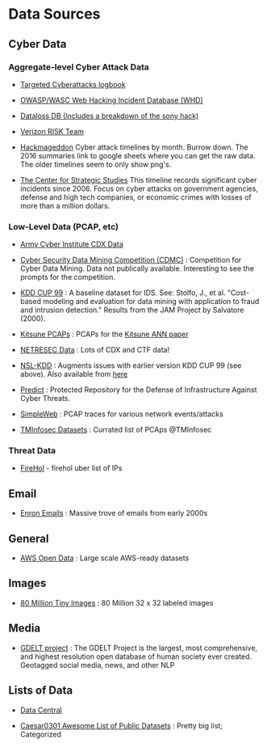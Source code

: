

# Data Sources

## Cyber Data

### Aggregate-level Cyber Attack Data

   * [Targeted Cyberattacks logbook](https://apt.securelist.com/#firstPage)

   * [OWASP/WASC Web Hacking Incident Database (WHD)](https://www.google.com/fusiontables/DataSource?snapid=S283929Jw2s)

   * [Dataloss DB (Includes a breakdown of the sony hack)](https://blog.datalossdb.org)

   * [Verizon RISK Team](http://www.verizonenterprise.com/DBIR/)

   * [Hackmageddon](http://www.hackmageddon.com/2015-cyber-attacks-timeline-master-index/)
Cyber attack timelines by month.  Burrow down.  The 2016 summaries link to google sheets where you can get the raw data.  The older timelines seem to only show png's.

   * [​The Center for Strategic Studies](https://csis-prod.s3.amazonaws.com/s3fs-public/160824_Significant_Cyber_Events_List.pdf)
This timeline records significant cyber incidents since 2006. Focus on cyber attacks on government agencies, defense and high tech companies, or economic crimes with losses of more than a million dollars.

### Low-Level Data (PCAP, etc)

   * [Army Cyber Institute CDX Data](https://digitalcommons.usmalibrary.org/aci_datasets/1/)

   * [Cyber Security Data Mining Competition (CDMC)](http://www.csmining.org/ ) : Competition for Cyber Data Mining.  Data not publically available.  Interesting to see the prompts for the competition.

   * [KDD CUP 99](http://kdd.ics.uci.edu/databases/kddcup99/kddcup99.html) : A baseline dataset for IDS.  See: Stolfo, J., et al. "Cost-based modeling and evaluation for data mining with application to fraud and intrusion detection." Results from the JAM Project by Salvatore (2000).

   * [Kitsune PCAPs](https://drive.google.com/drive/folders/1kmoWY4poGWfmmVSdSu-r_3Vo84Tu4PyE) : PCAPs for the [Kitsune ANN paper](https://archive.ics.uci.edu/ml/datasets/Kitsune+Network+Attack+Dataset)

   * [NETRESEC Data](http://www.netresec.com/?page=PcapFiles) : Lots of CDX and CTF data!

   * [NSL-KDD](https://web.archive.org/web/20150205070216/http://nsl.cs.unb.ca/NSL-KDD/) : Augments issues with earlier version KDD CUP 99 (see above).  Also available from [here](http://www.unb.ca/research/iscx/dataset/iscx-NSL-KDD-dataset.html)

   * [Predict](https://www.predict.org/) : Protected Repository for the Defense of Infrastructure Against Cyber Threats. 

   * [SimpleWeb](http://www.simpleweb.org/wiki/Traces) : PCAP traces for various network events/attacks

   * [TMInfosec Datasets]([https://www.predict.org/](https://github.com/neu5ron/TMInfosec/blob/master/Datasets/PCAPs.md)) : Currated list of PCAps @TMInfosec

### Threat Data

   * [FireHol](http://iplists.firehol.org/) - firehol uber list of IPs 

## Email

   * [Enron Emails](https://www.cs.cmu.edu/~enron/) : Massive trove of emails from early 2000s

## General

   * [AWS Open Data](https://registry.opendata.aws/) : Large scale AWS-ready datasets

## Images

   * [80 Million Tiny Images](https://www.kaggle.com/datasets/aryashah2k/mit-80-million-tiny-images-dataset?resource=download)  : 80 Million 32 x 32 labeled images

## Media

   * [GDELT project](http://gdeltproject.org/data.html) : The GDELT Project is the largest, most comprehensive, and highest resolution open database of human society ever created. Geotagged social media, news, and other NLP

## Lists of Data

   * [Data Central](http://www.datasciencecentral.com/profiles/blogs/big-data-sets-available-for-free)

   * [Caesar0301 Awesome List of Public Datasets](https://github.com/caesar0301/awesome-public-datasets) : Pretty big list;  Categorized
   

